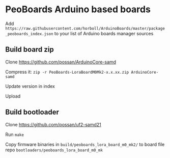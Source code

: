 # PeoBoards Arduino based boards

Add `https://raw.githubusercontent.com/horboll/ArduinoBoards/master/package_peoboards_index.json` to your list of Arduino boards manager sources


## Build board zip

Clone https://github.com/possan/ArduinoCore-samd

Compress it: `zip -r PeoBoards-LoraBoardM0Mk2-x.x.xx.zip ArduinoCore-samd`

Update version in index

Upload


## Build bootloader

Clone https://github.com/possan/uf2-samd21

Run `make`

Copy firmware binaries in `build/peoboards_lora_board_m0_mk2/` to board file repo `bootloaders/peoboards_lora_board_m0_mk`



